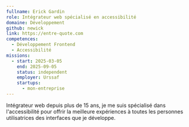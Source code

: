 ```yaml
---
fullname: Erick Gardin
role: Intégrateur web spécialisé en accessibilité
domaine: Développement
github: newick
link: https://entre-quote.com
competences:
  - Développement Frontend
  - Accessibilité
missions:
  - start: 2025-03-05
    end: 2025-09-05
    status: independent
    employer: Urssaf
    startups:
      - mon-entreprise
---
```

Intégrateur web depuis plus de 15 ans, je me suis spécialisé dans l'accessibilité pour offrir la meilleure expériences à toutes les personnes utilisatrices des interfaces que je développe.